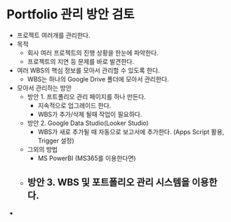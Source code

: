 # Portfolio 관리 방안 검토

- 프로젝트 여러개를 관리한다.
- 목적
  - 회사 여러 프로젝트의 진행 상황을 한눈에 파악한다.
  - 프로젝트의 지연 등 문제를 바로 발견한다.
- 여러 WBS의 핵심 정보를 모아서 관리할 수 있도록 한다.
  - WBS는 하나의 Google Drive 폴더에 모아서 관리한다.
- 모아서 관리하는 방안
  - 방안 1. 프트폴리오 관리 페이지를 하나 만든다.
    - 지속적으로 업그레이드 한다.
    - WBS가 추가/삭제 될때 작업이 필요하다.
  - 방안 2. Google Data Studio(Looker Studio)
    - WBS가 새로 추가될 때 자동으로 보고서에 추가한다. (Apps Script 활용, Trigger 설정)
  - 그외의 방법
    - MS PowerBI (MS365를 이용한다면)
  - 방안 3. WBS 및 포트폴리오 관리 시스템을 이용한다.
    -
-
